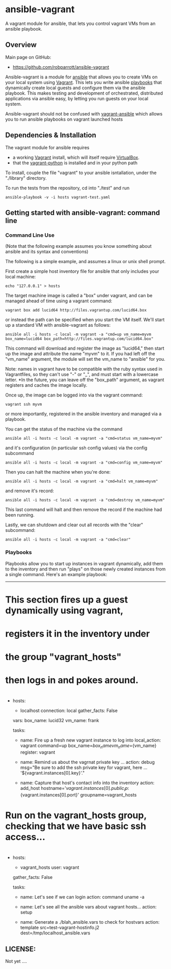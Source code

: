 ansible-vagrant
===============

A vagrant module for ansible, that lets you control vagrant VMs from an ansible playbook.

## Overview

Main page on GitHub:

* https://github.com/robparrott/ansible-vagrant

Ansible-vagrant is a module for [ansible](http://ansible.cc) that allows you to create VMs on your local system using [Vagrant](http://vagrantup.com/). 
This lets you write ansible [playbooks](http://ansible.github.com/playbooks.html) that dynamically create local guests and configure them via the ansible playbook. 
This makes testing and development of orchestrated, distributed applications via ansible easy, by letting you run guests on your local system.

Ansible-vagrant should not be confused with [vagrant-ansible](https://github.com/dsander/vagrant-ansible) which allows you to run ansible playbooks on vagrant launched hosts

## Dependencies & Installation

The vagrant module for ansible requires 

 * a working [Vagrant](http://vagrantup.com/) install, which will itself 
   require [VirtualBox](https://www.virtualbox.org/wiki/Downloads).
 * that the [vagrant-python](https://github.com/todddeluca/python-vagrant) is installed and in your python path

To install, couple the file "vagrant" to your ansible isntallation, under the "./library" directory.

To run the tests from the repository, cd into "./test" and run

    ansible-playbook -v -i hosts vagrant-test.yaml
    
## Getting started with ansible-vagrant: command line

### Command Line Use
(Note that the following example assumes you know something about ansible and its syntax and conventions)

The following is a simple example, and assumes a linux or unix shell prompt.

First create a simple host inventory file for ansible that only includes your local machine:

    echo "127.0.0.1" > hosts
    
The target machine image is called a "box" under vagrant, and can be managed ahead of time using a vagrant command:

    vagrant box add lucid64 http://files.vagrantup.com/lucid64.box 

or instead the path can be specified when you start the VM itself. We'll start up a standard VM with ansible-vagrant as follows: 

    ansible all -i hosts -c local -m vagrant -a "cmd=up vm_name=myvm box_name=lucid64 box_path=http://files.vagrantup.com/lucid64.box"
    
This command will download and register the image as "lucid64," then start up the image and attribute 
the name "myvm" to it. If you had left off the "vm_name" argument, the module will set the vm_name to "ansible" for you.

Note: names in vagrant have to be compatible with the ruby syntax used in Vagrantfiles, 
so they can't use "-" or "_", and must start with a lowercase letter. *In the future, you can leave 
off the "box_path" argument, as vagrant registers and caches the image locally.

Once up, the image can be logged into via the vagrant command:

    vagrant ssh myvm

or more importantly, registered in the ansible inventory and managed via a playbook.

You can get the status of the machine via the command

    ansible all -i hosts -c local -m vagrant -a "cmd=status vm_name=myvm"

and it's configuration (in particular ssh config values) via the config subcommand

    ansible all -i hosts -c local -m vagrant -a "cmd=config vm_name=myvm"

Then you can halt the machine when you're done:

    ansible all -i hosts -c local -m vagrant -a "cmd=halt vm_name=myvm"  

and remove it's record:

    ansible all -i hosts -c local -m vagrant -a "cmd=destroy vm_name=myvm"  

This last command will halt and then remove the record if the machine had been running.

Lastly, we can shutdown and clear out all records with the "clear" subcommand:

    ansible all -i hosts -c local -m vagrant -a "cmd=clear"

### Playbooks
         
Playbooks allow you to start up instances in vagrant dynamically, 
add them to the inventory and then run "plays" on those newly created instances 
from a single command. Here's an example playbook:

---
#
# This section fires up a guest dynamically using vagrant,
#  registers it in the inventory under 
#  the group "vagrant_hosts"
# then logs in and pokes around.
#
- hosts:
  - localhost
  connection: local
  gather_facts: False

  vars:
    box_name: lucid32
    vm_name: frank

  tasks:
  - name: Fire up a fresh new vagrant instance to log into
    local_action: vagrant
        command=up
        box_name=${box_name}
        vm_name=${vm_name}
    register: vagrant
    
  - name: Remind us about the vagrnat private key ...
    action: debug 
            msg="Be sure to add the ssh private key for vagrant, here ... '${vagrant.instances[0].key}'."
  
  - name: Capture that host's contact info into the inventory
    action: add_host hostname='${vagrant.instances[0].public_ip}:${vagrant.instances[0].port}' groupname=vagrant_hosts
    
#
# Run on the vagrant_hosts group, checking that we have basic ssh access...
#    
- hosts:
  - vagrant_hosts
  user: vagrant
  
  gather_facts: False
             
  tasks:
  
  - name: Let's see if we can login
    action: command uname -a
    
  - name: Let's see all the ansible vars about vagrant hosts...
    action: setup
  
  - name: Generate a ./blah_ansible.vars to check for hostvars
    action: template src=test-vagrant-hostinfo.j2 dest=/tmp/localhost_ansible.vars
    
      
      

## LICENSE:
Not yet ....